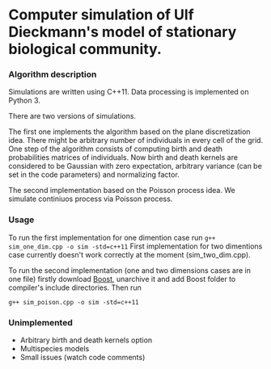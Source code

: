 # Computer simulation of Ulf Dieckmann's model of stationary biological community.

### Algorithm description
Simulations are written using C++11. Data processing is implemented on Python 3.

There are two versions of simulations.

The first one implements the algorithm based on the plane discretization idea. There might be arbitrary number of individuals in every cell of the grid. One step of the algorithm consists of computing birth and death probabilities matrices of individuals. Now birth and death kernels are considered to be Gaussian with zero expectation, arbitrary variance (can be set in the code parameters) and normalizing factor.

The second implementation based on the Poisson process idea. We simulate continiuos process via Poisson process.

### Usage
To run the first implementation for one dimention case run
``
g++ sim_one_dim.cpp -o sim -std=c++11
``
First implementation for two dimentions case currently doesn't work correctly at the moment (sim_two_dim.cpp).

To run the second implementation (one and two dimensions cases are in one file) firstly download [Boost](http://www.boost.org), unarchive it and add Boost folder to compiler's include directories. Then run
```
g++ sim_poison.cpp -o sim -std=c++11
```

### Unimplemented
 * Arbitrary birth and death kernels option
 * Multispecies models
 * Small issues (watch code comments)
